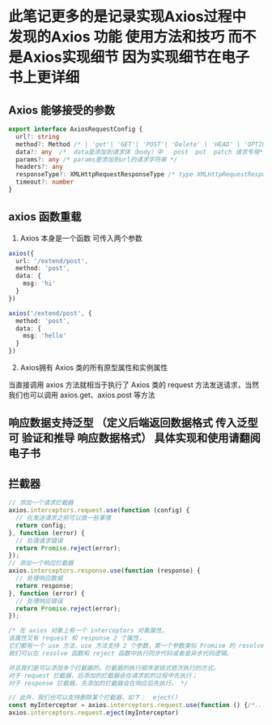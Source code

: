 
# 此笔记更多的是记录实现Axios过程中 发现的Axios 功能 使用方法和技巧  而不是Axios实现细节 因为实现细节在电子书上更详细


## Axios 能够接受的参数

```typescript
export interface AxiosRequestConfig {
  url?: string
  method?: Method /* | 'get'| 'GET'| 'POST'| 'Delete' | 'HEAD' | 'OPTIONS' | 'PUT' | 'PATCH' 大小写都可以  */
  data?: any  /*  data是添加到请求体（body）中   post  put  patch 请求专用*/
  params?: any /* params是添加到url的请求字符串 */
  headers?: any
  responseType?: XMLHttpRequestResponseType /* type XMLHttpRequestResponseType = "" | "arraybuffer" | "blob" | "document" | "json" | "text" */
  timeout?: number
}
```

## axios 函数重载

1. Axios 本身是一个函数 可传入两个参数

```typescript
axios({
  url: '/extend/post',
  method: 'post',
  data: {
    msg: 'hi'
  }
})

axios('/extend/post', {
  method: 'post',
  data: {
    msg: 'hello'
  }
})
```

2. Axios拥有 Axios 类的所有原型属性和实例属性

当直接调用 axios 方法就相当于执行了 Axios 类的 request 方法发送请求，当然我们也可以调用 axios.get、axios.post 等方法

## 响应数据支持泛型 （定义后端返回数据格式 传入泛型 可 验证和推导 响应数据格式）  具体实现和使用请翻阅电子书

## 拦截器

```typescript
// 添加一个请求拦截器
axios.interceptors.request.use(function (config) {
  // 在发送请求之前可以做一些事情
  return config;
}, function (error) {
  // 处理请求错误
  return Promise.reject(error);
});
// 添加一个响应拦截器
axios.interceptors.response.use(function (response) {
  // 处理响应数据
  return response;
}, function (error) {
  // 处理响应错误
  return Promise.reject(error);
});

/* 在 axios 对象上有一个 interceptors 对象属性，
该属性又有 request 和 response 2 个属性，
它们都有一个 use 方法，use 方法支持 2 个参数，第一个参数类似 Promise 的 resolve 函数，第二个参数类似 Promise 的 reject 函数。
我们可以在 resolve 函数和 reject 函数中执行同步代码或者是异步代码逻辑。

并且我们是可以添加多个拦截器的，拦截器的执行顺序是链式依次执行的方式。
对于 request 拦截器，后添加的拦截器会在请求前的过程中先执行；
对于 response 拦截器，先添加的拦截器会在响应后先执行。 */

// 此外，我们也可以支持删除某个拦截器，如下：  eject()
const myInterceptor = axios.interceptors.request.use(function () {/*...*/})
axios.interceptors.request.eject(myInterceptor)
```
